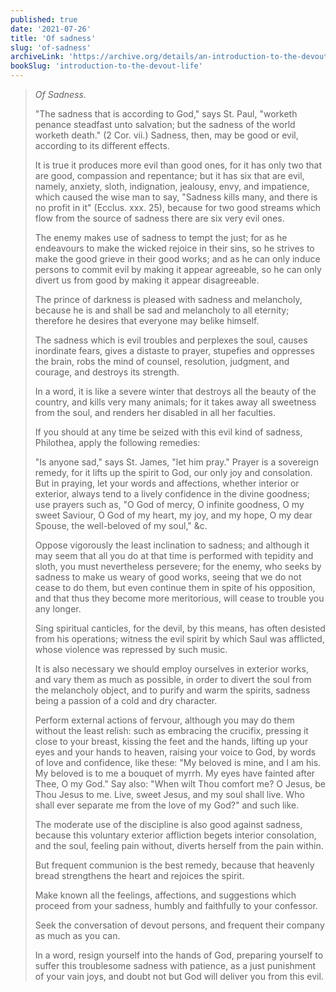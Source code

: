 ```yaml
---
published: true
date: '2021-07-26'
title: 'Of sadness'
slug: 'of-sadness'
archiveLink: 'https://archive.org/details/an-introduction-to-the-devout-life/page/241?view=theater'
bookSlug: 'introduction-to-the-devout-life'
---
```


> *Of Sadness.*
>
> "The sadness that is according to God," says St. Paul, "worketh penance steadfast unto salvation; but the sadness of the world worketh death." (2 Cor. vii.) Sadness, then, may be good or evil, according to its different effects.
>
> It is true it produces more evil than good ones, for it has only two that are good, compassion and repentance; but it has six that are evil, namely, anxiety, sloth, indignation, jealousy, envy, and impatience, which caused the wise man to say, "Sadness kills many, and there is no profit in it" (Ecclus. xxx. 25), because for two good streams which flow from the source of sadness there are six very evil ones.
>
> The enemy makes use of sadness to tempt the just; for as he endeavours to make the wicked rejoice in their sins, so he strives to make the good grieve in their good works; and as he can only induce persons to commit evil by making it appear agreeable, so he can only divert us from good by making it appear disagreeable.
>
> The prince of darkness is pleased with sadness and melancholy, because he is and shall be sad and melancholy to all eternity; therefore he desires that everyone may belike himself.
>
> The sadness which is evil troubles and perplexes the soul, causes inordinate fears, gives a distaste to prayer, stupefies and oppresses the brain, robs the mind of counsel, resolution, judgment, and courage, and destroys its strength.
>
> In a word, it is like a severe winter that destroys all the beauty of the country, and kills very many animals; for it takes away all sweetness from the soul, and renders her disabled in all her faculties.
>
> If you should at any time be seized with this evil kind of sadness, Philothea, apply the following remedies:
>
> "Is anyone sad," says St. James, "let him pray." Prayer is a sovereign remedy, for it lifts up the spirit to God, our only joy and consolation. But in praying, let your words and affections, whether interior or exterior, always tend to a lively confidence in the divine goodness; use prayers such as, "O God of mercy, O infinite goodness, O my sweet Saviour, O God of my heart, my joy, and my hope, O my dear Spouse, the well-beloved of my soul," &c.
>
> Oppose vigorously the least inclination to sadness; and although it may seem that all you do at that time is performed with tepidity and sloth, you must nevertheless persevere; for the enemy, who seeks by sadness to make us weary of good works, seeing that we do not cease to do them, but even continue them in spite of his opposition, and that thus they become more meritorious, will cease to trouble you any longer.
>
> Sing spiritual canticles, for the devil, by this means, has often desisted from his operations; witness the evil spirit by which Saul was afflicted, whose violence was repressed by such music.
>
> It is also necessary we should employ ourselves in exterior works, and vary them as much as possible, in order to divert the soul from the melancholy object, and to purify and warm the spirits, sadness being a passion of a cold and dry character.
>
> Perform external actions of fervour, although you may do them without the least relish: such as embracing the crucifix, pressing it close to your breast, kissing the feet and the hands, lifting up your eyes and your hands to heaven, raising your voice to God, by words of love and confidence, like these: "My beloved is mine, and I am his. My beloved is to me a bouquet of myrrh. My eyes have fainted after Thee, O my God." Say also: "When wilt Thou comfort me? O Jesus, be Thou Jesus to me. Live, sweet Jesus, and my soul shall live. Who shall ever separate me from the love of my God?" and such like.
>
> The moderate use of the discipline is also good against sadness, because this voluntary exterior affliction begets interior consolation, and the soul, feeling pain without, diverts herself from the pain within.
>
> But frequent communion is the best remedy, because that heavenly bread strengthens the heart and rejoices the spirit.
>
> Make known all the feelings, affections, and suggestions which proceed from your sadness, humbly and faithfully to your confessor.
>
> Seek the conversation of devout persons, and frequent their company as much as you can.
>
> In a word, resign yourself into the hands of God, preparing yourself to suffer this troublesome sadness with patience, as a just punishment of your vain joys, and doubt not but God will deliver you from this evil.